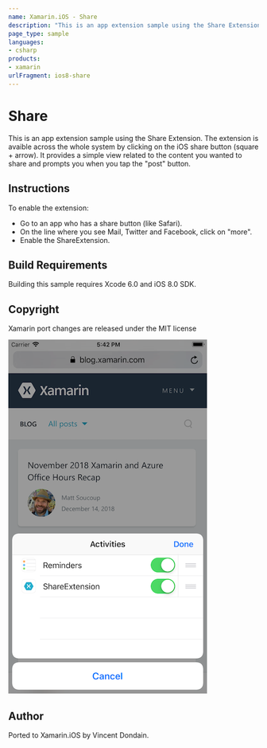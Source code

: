 ```yaml
---
name: Xamarin.iOS - Share
description: "This is an app extension sample using the Share Extension, available across the whole system by clicking on the iOS share button... #ios8"
page_type: sample
languages:
- csharp
products:
- xamarin
urlFragment: ios8-share
---
```

# Share

This is an app extension sample using the Share Extension. The extension is avaible across the whole system by clicking on the iOS share button (square + arrow). It provides a simple view related to the content you wanted to share and prompts you when you tap the "post" button.

## Instructions

To enable the extension:

* Go to an app who has a share button (like Safari).
* On the line where you see Mail, Twitter and Facebook, click on "more".
* Enable the ShareExtension.

## Build Requirements

Building this sample requires Xcode 6.0 and iOS 8.0 SDK.

## Copyright

Xamarin port changes are released under the MIT license

![Share application screenshot](Screenshots/screenshot-1.png "Share application screenshot")

## Author 

Ported to Xamarin.iOS by Vincent Dondain.
